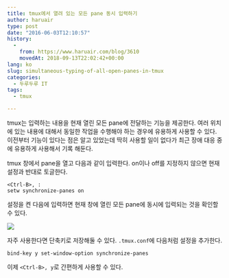 ```yaml
---
title: tmux에서 열려 있는 모든 pane 동시 입력하기
author: haruair
type: post
date: "2016-06-03T12:10:57"
history:
  - 
    from: https://www.haruair.com/blog/3610
    movedAt: 2018-09-13T22:02:42+00:00
lang: ko
slug: simultaneous-typing-of-all-open-panes-in-tmux
categories:
  - 두루두루 IT
tags:
  - tmux

---
```

tmux는 입력하는 내용을 현재 열린 모든 pane에 전달하는 기능을 제공한다. 여러 위치에 있는 내용에 대해서 동일한 작업을 수행해야 하는 경우에 유용하게 사용할 수 있다. 이전부터 기능이 있다는 점은 알고 있었는데 딱히 사용할 일이 없다가 최근 장애 대응 중에 유용하게 사용해서 기록 해둔다.

tmux 창에서 pane을 열고 다음과 같이 입력한다. on이나 off를 지정하지 않으면 현재 설정과 반대로 토글한다.

    <Ctrl-B>, :
    setw synchronize-panes on
    

설정을 켠 다음에 입력하면 현재 창에 열린 모든 pane에 동시에 입력되는 것을 확인할 수 있다.

<img src="https://i.giphy.com/3oD3YGyhyDsvAM0J4k.gif?w=660" class="aligncenter" data-recalc-dims="1" />

자주 사용한다면 단축키로 저장해둘 수 있다. `.tmux.conf`에 다음처럼 설정을 추가한다.

    bind-key y set-window-option synchronize-panes
    

이제 `<Ctrl-B>, y`로 간편하게 사용할 수 있다.